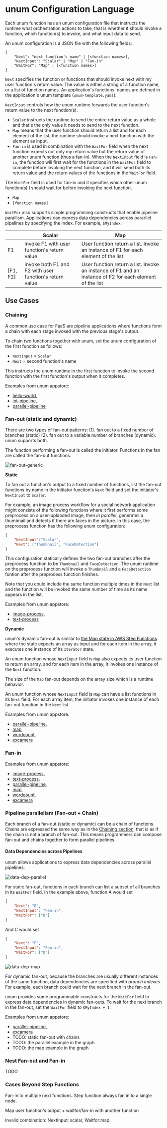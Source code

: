 # unum Configuration Language

Each unum function has an unum configuration file that instructs the runtime
what orchestration actions to take, that is whether it should invoke a
function, which function(s) to invoke, and what input data to send.

An unum configuration is a JSON file with the following fields:

```
{
    "Next": "next function's name" | [<function names>],
    "NextInput": "Scalar" | "Map" | "Fan-in"
    "WaitFor": "Map" | [<function names>]
}
```

`Next` specifies the function or functions that should invoke next with my
user function's return value. The value is either a string of a function name,
or a list of function names. An application's functions' names are defined in
the application's unum template (`unum-template.yaml`).

`NextInput` controls how the unum runtime forwards the user function's return
value to the next function(s).

* `Scalar` instructs the runtime to send the entire return value as a whole
  and that's the only value it needs to send to the next function.
* `Map` means that the user function should return a list and for each element
  of the list, the runtime should invoke a next function with the element as
  input.
* `Fan-in` is used in combination with the `WaitFor` field when the next
  function expects not only my return value but the return value of another
  unum function (thus a fan-in). When the `NextInput` field is `Fan-in`, the
  function will first wait for the functions in the `WaitFor` field to
  complete before invoking the next function, and it will send both its return
  value and the return values of the functions in the `WaitFor` field.

The `WaitFor` field is used for fan-in and it specifies which other unum
function(s) I should wait for before invoking the next function.

* `Map`
* `[function names]`

`WaitFor` also supports simple programming constructs that enable pipeline
parallism. Applications can express data dependencies across pararllel
pipelines by specifying the index. For example, `$MyIndex`.


|  | Scalar | Map |
|-|-|-|
| F1 | invoke F1 with user function's return value | User function return a list. Invoke an instance of F1 for each element of the list |
| [F1, F2] | invoke both F1 and F2 with user function's return value | User function return a list. Invoke an instance of F1 and an instance of F2 for each element of the list |


## Use Cases

### Chaining

A common use case for FaaS are pipeline applications where functions form a
chain with each stage invoked with the previous stage's output.

To chain two functions together with unum, set the unum configuration of the first function as follows:

* `NextInput` = `Scalar`
* `Next` = second function's name

This instructs the unum runtime in the first function to invoke the second
function with the first function's output when it completes.

Examples from unum appstore:

* [hello-world](https://github.com/LedgeDash/unum-appstore/tree/main/hello-world),
* [iot-pipeline](https://github.com/LedgeDash/unum-appstore/tree/main/iot-pipeline),
* [parallel-pipeline](https://github.com/LedgeDash/unum-appstore/tree/main/parallel-pipeline)


### Fan-out (static and dynamic)

There are two types of fan-out patterns: (1). fan out to a fixed number of
branches (static) (2). fan out to a variable number of branches (dynamic).
unum supports both.

The function performing a fan-out is called the initiator. Functions in the
fan are called the fan-out functions.

![fan-out-generic](https://github.com/LedgeDash/unum-compiler/blob/main/docs/assets/fan-out-temp.jpg)

**Static**

To fan out a function's output to a fixed number of functions, list the
fan-out functions by name in the initiator function's `Next` field and set the
initiator's `NextInput` to `Scalar`.

For example, an image process workflow for a social network application might
consists of the following functions where it first performs some preprocess on
a user-uplaoded image, then *in parallel*, generates a thumbnail and detects
if there are faces in the picture. In this case, the preprocess function has
the following unum configuration:

```json
{
	"NextInput":"Scalar",
	"Next": ["Thumbnail", "FaceDetection"]
}
```

This configuration statically defines the two fan-out branches after the
preprocess function to be `Thumbnail` and `FaceDetection`. The unum runtime on
the preprocess function will invoke a `Thumbnail` and a `FaceDetection`
funtion after the preprocess function finishes.

Note that you could include the same function multiple times in the `Next`
list and the function will be invoked the same number of time as its name
appears in the list.

Examples from unum appstore:

* [image-process](https://github.com/LedgeDash/unum-appstore/tree/main/image-process),
* [text-process](https://github.com/LedgeDash/unum-appstore/tree/main/iot-pipeline)

**Dynamic**

unum's dynamic fan-out is similar to [the Map state in AWS Step
Functions](https://docs.aws.amazon.com/step-functions/latest/dg/amazon-states-language-map-state.html)
where the state expects an array as input and for each item in the array, it
executes one instance of its `Iterator` state.

An unum function whose `NextInput` field is `Map` also expects its user
function to return an array, and for each item in the array, it invokes one
instance of the `Next` function.

The size of the `Map` fan-out depends on the array size which is a runtime
behavior.

An unum function whose `NextInput` field is `Map` can have a list functions in
its `Next` field. For each array item, the initiator invokes one instance of
each fan-out function in the `Next` list.

Examples from unum appstore:

* [parallel-pipeline](https://github.com/LedgeDash/unum-appstore/tree/main/parallel-pipeline),
* [map](https://github.com/LedgeDash/unum-appstore/tree/main/map),
* [wordcount](https://github.com/LedgeDash/unum-appstore/tree/main/wordcount),
* [excamera](https://github.com/LedgeDash/unum-appstore/tree/main/excamera)

### Fan-in


Examples from unum appstore:
* [image-process](https://github.com/LedgeDash/unum-appstore/tree/main/image-process),
* [text-process](https://github.com/LedgeDash/unum-appstore/tree/main/iot-pipeline),
* [parallel-pipeline](https://github.com/LedgeDash/unum-appstore/tree/main/parallel-pipeline),
* [map](https://github.com/LedgeDash/unum-appstore/tree/main/map),
* [wordcount](https://github.com/LedgeDash/unum-appstore/tree/main/wordcount),
* [excamera](https://github.com/LedgeDash/unum-appstore/tree/main/excamera)


### Pipeline parallelism (Fan-out + Chain)

Each branch of a fan-out (static or dynamic) can be a chain of functions.
Chains are expressed the same way as in the [Chaining section](###chaining),
that is as if the chain is not a branch of fan-out. This means programmers can
compose fan-out and chains together to form parallel pipelines.

#### Data Dependencies across Pipelines

unum allows applications to express data dependencies across parallel
pipelines.

![data-dep-parallel](https://github.com/LedgeDash/unum-compiler/blob/main/docs/assets/data-dep-parallel.jpg)

For static fan-out, functions in each branch can list a subset of all branches
in its `WaitFor` field. In the example above, function A would set

```json
{
	"Next": "E",
	"NextInput": "Fan-in",
	"WaitFor": ["B"]
}
```

And C would set

```json
{
	"Next": "F",
	"NextInput": "Fan-in",
	"WaitFor": ["D"]
}
```

![data-dep-map](https://github.com/LedgeDash/unum-compiler/blob/main/docs/assets/data-dep-map.jpg)

For dynamic fan-out, because the branches are usually different instances of
the same function, data dependencies are specified with *branch indexes*. For
example, each branch could wait for the next branch in the fan-out.

unum provides some programmable constructs for the `WaitFor` field to express
data dependencies in dynamic fan-outs. To wait for the next branch in the
fan-out, set the `WaitFor` field to `$MyIndex + 1`.

<!-- In the above example, the F function would have 

```json
{
	"Next": "I",
	"NextInput": "Fan-in",
	"WaitFor": ["$MyInput + 1"]
}
``` -->

Examples from unum appstore:
* [parallel-pipeline](https://github.com/LedgeDash/unum-appstore/tree/main/parallel-pipeline),
* [excamera](https://github.com/LedgeDash/unum-appstore/tree/main/excamera)
* TODO: static fan-out with chains
* TODO: the parallel example in the graph
* TODO: the map example in the graph

### Nest Fan-out and Fan-in

TODO

<!-- ## Mapping to Step Functions States

This is a rough
|  | Scalar | Map |
|-|-|-|
| F1 | Chain | Map |
| [F1, F2] | Parallel | Parallel with 2 branches. Each branch being a Map. | -->


### Cases Beyond Step Functions

Fan-in to multiple next functions. Step function always fan in to a single node.

Map user function's output + waitfor/fan-in with another function

Invalid combination: NextInput: scalar, Waitfor:map.